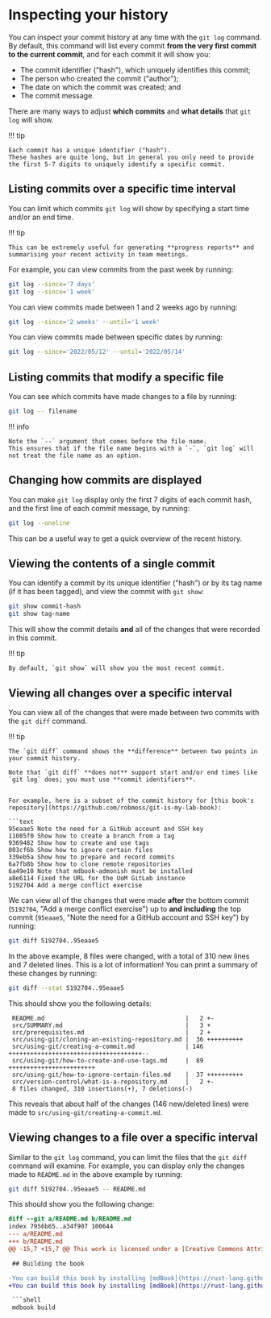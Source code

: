 # Inspecting your history

You can inspect your commit history at any time with the `git log` command.
By default, this command will list every commit **from the very first commit to the current commit**, and for each commit it will show you:

+ The commit identifier ("hash"), which uniquely identifies this commit;
+ The person who created the commit ("author");
+ The date on which the commit was created; and
+ The commit message.

There are many ways to adjust **which commits** and **what details** that `git log` will show.

!!! tip

    Each commit has a unique identifier ("hash").
    These hashes are quite long, but in general you only need to provide the first 5-7 digits to uniquely identify a specific commit.

## Listing commits over a specific time interval

You can limit which commits `git log` will show by specifying a start time and/or an end time.

!!! tip

    This can be extremely useful for generating **progress reports** and summarising your recent activity in team meetings.

For example, you can view commits from the past week by running:

```sh
git log --since='7 days'
git log --since='1 week'
```

You can view commits made between 1 and 2 weeks ago by running:

```sh
git log --since='2 weeks' --until='1 week'
```

You can view commits made between specific dates by running:

```sh
git log --since='2022/05/12' --until='2022/05/14'
```

## Listing commits that modify a specific file

You can see which commits have made changes to a file by running:

```sh
git log -- filename
```

!!! info

    Note the `--` argument that comes before the file name.
    This ensures that if the file name begins with a `-`, `git log` will not treat the file name as an option.

## Changing how commits are displayed

You can make `git log` display only the first 7 digits of each commit hash, and the first line of each commit message, by running:

```sh
git log --oneline
```

This can be a useful way to get a quick overview of the recent history.

## Viewing the contents of a single commit

You can identify a commit by its unique identifier ("hash") or by its tag name (if it has been tagged), and view the commit with `git show`:

```sh
git show commit-hash
git show tag-name
```

This will show the commit details **and** all of the changes that were recorded in this commit.

!!! tip

    By default, `git show` will show you the most recent commit.

## Viewing all changes over a specific interval

You can view all of the changes that were made between two commits with the `git diff` command.

!!! tip

    The `git diff` command shows the **difference** between two points in your commit history.

    Note that `git diff` **does not** support start and/or end times like `git log` does; you must use **commit identifiers**.
```

For example, here is a subset of the commit history for [this book's repository](https://github.com/robmoss/git-is-my-lab-book):

```text
95eaae5 Note the need for a GitHub account and SSH key
11085f0 Show how to create a branch from a tag
9369482 Show how to create and use tags
003cf6b Show how to ignore certain files
339eb5a Show how to prepare and record commits
6a7fb8b Show how to clone remote repositories
6a49e10 Note that mdbook-admonish must be installed
a8e6114 Fixed the URL for the UoM GitLab instance
5192704 Add a merge conflict exercise
```

We can view all of the changes that were made **after** the bottom commit (`5192704`, "Add a merge conflict exercise") up to **and including** the top commit (`95eaae5`, "Note the need for a GitHub account and SSH key") by running:

```sh
git diff 5192704..95eaae5
```

In the above example, 8 files were changed, with a total of 310 new lines and 7 deleted lines.
This is a lot of information!
You can print a summary of these changes by running:

```sh
git diff --stat 5192704..95eaae5
```

This should show you the following details:

```text
 README.md                                       |   2 +-
 src/SUMMARY.md                                  |   3 +
 src/prerequisites.md                            |   2 +
 src/using-git/cloning-an-existing-repository.md |  36 ++++++++++
 src/using-git/creating-a-commit.md              | 146 +++++++++++++++++++++++++++++++++++++--
 src/using-git/how-to-create-and-use-tags.md     |  89 ++++++++++++++++++++++++
 src/using-git/how-to-ignore-certain-files.md    |  37 ++++++++++
 src/version-control/what-is-a-repository.md     |   2 +-
 8 files changed, 310 insertions(+), 7 deletions(-)
```

This reveals that about half of the changes (146 new/deleted lines) were made to `src/using-git/creating-a-commit.md`.

## Viewing changes to a file over a specific interval

Similar to the `git log` command, you can limit the files that the `git diff` command will examine.
For example, you can display only the changes made to `README.md` in the above example by running:

```sh
git diff 5192704..95eaae5 -- README.md
```

This should show you the following change:

~~~diff
diff --git a/README.md b/README.md
index 7956b65..a34f907 100644
--- a/README.md
+++ b/README.md
@@ -15,7 +15,7 @@ This work is licensed under a [Creative Commons Attribution-ShareAlike 4.0 Inter

 ## Building the book

-You can build this book by installing [mdBook](https://rust-lang.github.io/mdBook/) and running the following command in this directory:
+You can build this book by installing [mdBook](https://rust-lang.github.io/mdBook/) and [mdbook-admonish](https://github.com/tommilligan/mdbook-admonish/), and running the following command in this directory:

 ```shell
 mdbook build
~~~
